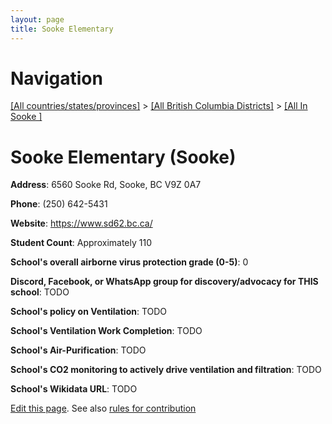 ```yaml
---
layout: page
title: Sooke Elementary
---
```

# Navigation

[[All countries/states/provinces]](../../..) > [[All British Columbia Districts]](../..) > [[All In Sooke ]](..)

# Sooke Elementary (Sooke)

**Address**: 6560 Sooke Rd, Sooke, BC V9Z 0A7

**Phone**: (250) 642-5431

**Website**: <https://www.sd62.bc.ca/>

**Student Count**: Approximately 110

**School's overall airborne virus protection grade (0-5)**: 0

**Discord, Facebook, or WhatsApp group for discovery/advocacy for THIS school**: TODO

**School's policy on Ventilation**: TODO

**School's Ventilation Work Completion**: TODO

**School's Air-Purification**: TODO

**School's CO2 monitoring to actively drive ventilation and filtration**: TODO

**School's Wikidata URL**: TODO


[Edit this page](https://github.com/ventilate-schools/BC/edit/main/./Sooke/Sooke_Elementary.md). See also [rules for contribution](../../../contribution-rules/)